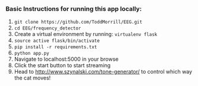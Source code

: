 ### Basic Instructions for running this app locally:
1) ```git clone https://github.com/ToddMorrill/EEG.git```
2) ```cd EEG/frequency_detector```
3) Create a virtual environment by running:
```virtualenv flask```
4) ```source active flask/bin/activate```
5) ```pip install -r requirements.txt```
6) ```python app.py```
7) Navigate to localhost:5000 in your browse
8) Click the start button to start streaming
9) Head to http://www.szynalski.com/tone-generator/ to control which way the cat moves!